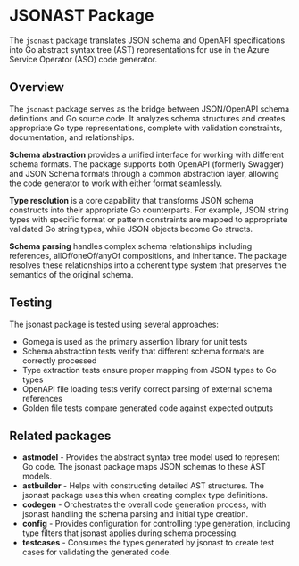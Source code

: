 # JSONAST Package

The `jsonast` package translates JSON schema and OpenAPI specifications into Go abstract syntax tree (AST) representations for use in the Azure Service Operator (ASO) code generator.

## Overview

The `jsonast` package serves as the bridge between JSON/OpenAPI schema definitions and Go source code. It analyzes schema structures and creates appropriate Go type representations, complete with validation constraints, documentation, and relationships.

**Schema abstraction** provides a unified interface for working with different schema formats. The package supports both OpenAPI (formerly Swagger) and JSON Schema formats through a common abstraction layer, allowing the code generator to work with either format seamlessly.

**Type resolution** is a core capability that transforms JSON schema constructs into their appropriate Go counterparts. For example, JSON string types with specific format or pattern constraints are mapped to appropriate validated Go string types, while JSON objects become Go structs.

**Schema parsing** handles complex schema relationships including references, allOf/oneOf/anyOf compositions, and inheritance. The package resolves these relationships into a coherent type system that preserves the semantics of the original schema.

## Testing

The jsonast package is tested using several approaches:

* Gomega is used as the primary assertion library for unit tests
* Schema abstraction tests verify that different schema formats are correctly processed
* Type extraction tests ensure proper mapping from JSON types to Go types
* OpenAPI file loading tests verify correct parsing of external schema references
* Golden file tests compare generated code against expected outputs

## Related packages

* **astmodel** - Provides the abstract syntax tree model used to represent Go code. The jsonast package maps JSON schemas to these AST models.
* **astbuilder** - Helps with constructing detailed AST structures. The jsonast package uses this when creating complex type definitions.
* **codegen** - Orchestrates the overall code generation process, with jsonast handling the schema parsing and initial type creation.
* **config** - Provides configuration for controlling type generation, including type filters that jsonast applies during schema processing.
* **testcases** - Consumes the types generated by jsonast to create test cases for validating the generated code.
